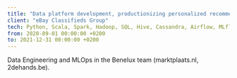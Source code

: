 ```yaml
---
title: "Data platform development, productionizing personalized recommendations"
client: "eBay Classifieds Group"
tech: Python, Scala, Spark, Hadoop, SQL, Hive, Cassandra, Airflow, MLflow, Nomad, Docker, Linux, CI/CD (Jenkins), Google Cloud Platform
from: 2020-09-01 00:00:00 +0200
to: 2021-12-31 00:00:00 +0200
---
```

Data Engineering and MLOps in the Benelux team (marktplaats.nl, 2dehands.be).
